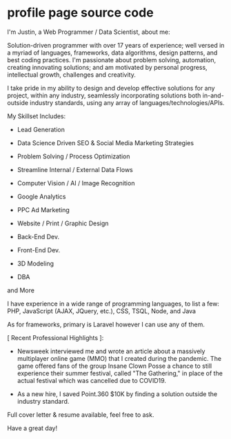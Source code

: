 # profile page source code

I'm Justin, a Web Programmer / Data Scientist, about me:

Solution-driven programmer with over 17 years of experience; well versed in a myriad of languages, frameworks, data algorithms, design patterns, and best coding practices. I'm passionate about problem solving, automation, creating innovating solutions; and am motivated by personal progress, intellectual growth, challenges and creativity.

I take pride in my ability to design and develop effective solutions for any project, within any industry, seamlessly incorporating solutions both in-and-outside industry standards, using any array of languages/technologies/APIs.

My Skillset Includes:

- Lead Generation

- Data Science Driven SEO &amp; Social Media Marketing Strategies

- Problem Solving / Process Optimization

- Streamline Internal / External Data Flows

- Computer Vision / AI / Image Recognition

- Google Analytics

- PPC Ad Marketing

- Website / Print / Graphic Design

- Back-End Dev.

- Front-End Dev.

- 3D Modeling

- DBA

and More

I have experience in a wide range of programming languages, to list a few: PHP, JavaScript (AJAX, JQuery, etc.), CSS, TSQL, Node, and Java

As for frameworks, primary is Laravel however I can use any of them.

[ Recent Professional Highlights ]:

- Newsweek interviewed me and wrote an article about a massively multiplayer online game (MMO) that I created during the pandemic. The game offered fans of the group Insane Clown Posse a chance to still experience their summer festival, called "The Gathering," in place of the actual festival which was cancelled due to COVID19.

- As a new hire, I saved Point.360 $10K by finding a solution outside the industry standard. 

Full cover letter & resume available, feel free to ask.

Have a great day!
